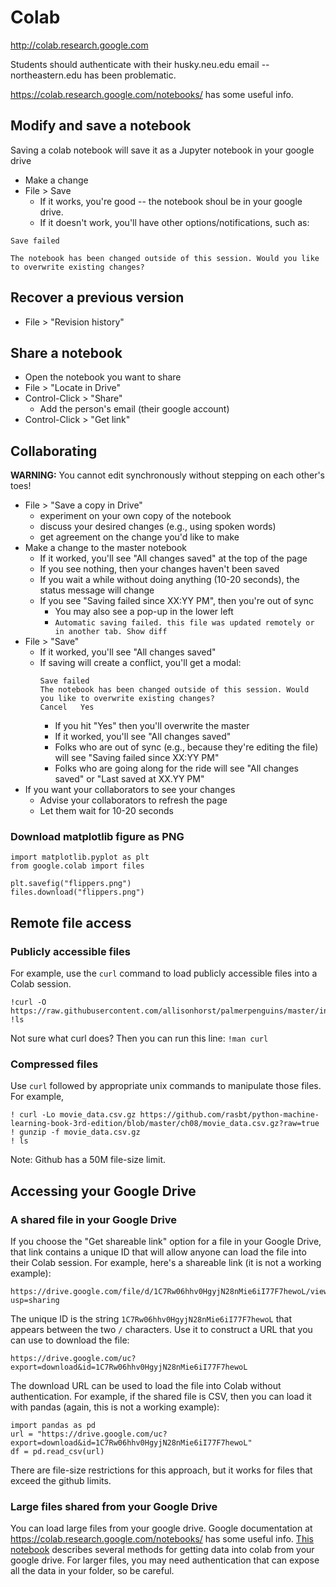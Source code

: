 
# Colab

http://colab.research.google.com 

Students should authenticate with their husky.neu.edu email -- northeastern.edu has been problematic.

https://colab.research.google.com/notebooks/ has some useful info. 

## Modify and save a notebook

Saving a colab notebook will save it as a Jupyter notebook in your google drive

* Make a change
* File > Save
  * If it works, you're good -- the notebook shoul be in your google drive.
  * If it doesn't work, you'll have other options/notifications, such as:
```
Save failed

The notebook has been changed outside of this session. Would you like to overwrite existing changes?
```

## Recover a previous version

* File > "Revision history"

## Share a notebook

* Open the notebook you want to share
* File > "Locate in Drive"
* Control-Click > "Share"
  * Add the person's email (their google account)
* Control-Click > "Get link"

## Collaborating

**WARNING:** You cannot edit synchronously without stepping on each other's toes!

* File > "Save a copy in Drive"
  * experiment on your own copy of the notebook
  * discuss your desired changes (e.g., using spoken words)
  * get agreement on the change you'd like to make
* Make a change to the master notebook
  * If it worked, you'll see "All changes saved" at the top of the page
  * If you see nothing, then your changes haven't been saved
  * If you wait a while without doing anything (10-20 seconds), the status message will change
  * If you see "Saving failed since XX:YY PM", then you're out of sync 
    * You may also see a pop-up in the lower left
    * `Automatic saving failed. this file was updated remotely or in another tab. Show diff`
* File > "Save" 
  * If it worked, you'll see "All changes saved"
  * If saving will create a conflict, you'll get a modal:
    ```
    Save failed
    The notebook has been changed outside of this session. Would you like to overwrite existing changes?
    Cancel   Yes
    ```
    * If you hit "Yes" then you'll overwrite the master
    * If it worked, you'll see "All changes saved"
    * Folks who are out of sync (e.g., because they're editing the file) will see "Saving failed since XX:YY PM"
    * Folks who are going along for the ride will see "All changes saved" or "Last saved at XX.YY PM"
* If you want your collaborators to see your changes
  * Advise your collaborators to refresh the page
  * Let them wait for 10-20 seconds

### Download matplotlib figure as PNG

```
import matplotlib.pyplot as plt
from google.colab import files

plt.savefig("flippers.png")
files.download("flippers.png")
```

## Remote file access

### Publicly accessible files

For example, use the `curl` command to load publicly accessible files into a Colab session.

    !curl -O https://raw.githubusercontent.com/allisonhorst/palmerpenguins/master/inst/extdata/penguins.csv
    !ls

Not sure what curl does? Then you can run this line: `!man curl`

### Compressed files

Use `curl` followed by appropriate unix commands to manipulate those files.  For example, 

    ! curl -Lo movie_data.csv.gz https://github.com/rasbt/python-machine-learning-book-3rd-edition/blob/master/ch08/movie_data.csv.gz?raw=true
    ! gunzip -f movie_data.csv.gz
    ! ls

Note: Github has a 50M file-size limit.

## Accessing your Google Drive

### A shared file in your Google Drive

If you choose the "Get shareable link" option for a file in your Google Drive,
that link contains a unique ID that will allow anyone can load the file into their Colab session.
For example, here's a shareable link (it is not a working example):

    https://drive.google.com/file/d/1C7Rw06hhv0HgyjN28nMie6iI77F7hewoL/view?usp=sharing

The unique ID is the string `1C7Rw06hhv0HgyjN28nMie6iI77F7hewoL` that appears between the two `/` characters.
Use it to construct a URL that you can use to download the file:

    https://drive.google.com/uc?export=download&id=1C7Rw06hhv0HgyjN28nMie6iI77F7hewoL

The download URL can be used to load the file into Colab without authentication.
For example, if the shared file is CSV, then you can load it with pandas (again, this is not a working example):

    import pandas as pd
    url = "https://drive.google.com/uc?export=download&id=1C7Rw06hhv0HgyjN28nMie6iI77F7hewoL"
    df = pd.read_csv(url)

There are file-size restrictions for this approach, but it works for files that exceed the github limits.

### Large files shared from your Google Drive

You can load large files from your google drive.
Google documentation at https://colab.research.google.com/notebooks/ has some useful info. 
[This notebook](https://colab.research.google.com/notebooks/io.ipynb) describes several methods
for getting data into colab from your google drive.
For larger files, you may need authentication
that can expose all the data in your folder, so be careful.
